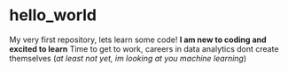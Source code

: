 # hello_world
My very first repository, lets learn some code!
**I am new to coding and excited to learn**
Time to get to work, careers in data analytics dont create themselves (*at least not yet, im looking at you machine learning*)
